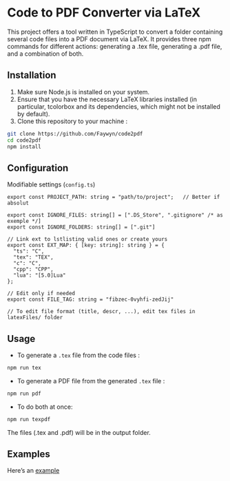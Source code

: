 # Code to PDF Converter via LaTeX

This project offers a tool written in TypeScript to convert a folder containing several code files into a PDF document via LaTeX.
It provides three npm commands for different actions: generating a .tex file, generating a .pdf file, and a combination of both.

## Installation

1. Make sure Node.js is installed on your system.
2. Ensure that you have the necessary LaTeX libraries installed (in particular, tcolorbox and its dependencies, which might not be installed by default).
3. Clone this repository to your machine :
```bash
git clone https://github.com/Faywyn/code2pdf
cd code2pdf
npm install
```

## Configuration

Modifiable settings (`config.ts`)
```TS
export const PROJECT_PATH: string = "path/to/project";   // Better if absolut

export const IGNORE_FILES: string[] = [".DS_Store", ".gitignore" /* as exemple */]
export const IGNORE_FOLDERS: string[] = [".git"]

// Link ext to lstlisting valid ones or create yours 
export const EXT_MAP: { [key: string]: string } = {
  "ts": "C",
  "tex": "TEX",
  "c": "C",
  "cpp": "CPP",
  "lua": "[5.0]Lua"
};

// Edit only if needed
export const FILE_TAG: string = "fibzec-0vyhfi-zedJij"

// To edit file format (title, descr, ...), edit tex files in latexFiles/ folder
```

## Usage

- To generate a `.tex` file from the code files :
```bash
npm run tex
```
- To generate a PDF file from the generated `.tex` file :
```bash
npm run pdf
```
- To do both at once:
```bash
npm run texpdf
```

The files (.tex and .pdf) will be in the output folder.

## Examples
Here’s an [example](https://github.com/Faywyn/code2pdf/blob/main/exemples/Faywynnn.nvim.lua.pdf)
